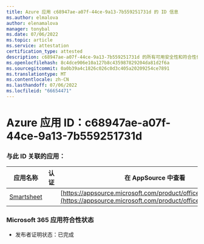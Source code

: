 ```yaml
---
title: Azure 应用 c68947ae-a07f-44ce-9a13-7b559251731d 的 ID 信息
ms.author: elmalova
author: elenamalova
manager: tonybal
ms.date: 07/06/2022
ms.topic: article
ms.service: attestation
certification_type: attested
description: c68947ae-a07f-44ce-9a13-7b559251731d 的所有可用安全性和符合性信息。
ms.openlocfilehash: 8c4dce906e10a127b8c435987829204da81d2f6a
ms.sourcegitcommit: 0a0b39a4c1826c026c0d3c405a20209254ce7891
ms.translationtype: MT
ms.contentlocale: zh-CN
ms.lasthandoff: 07/06/2022
ms.locfileid: "66654471"
---
```

# <a name="azure-app-id-c68947ae-a07f-44ce-9a13-7b559251731d"></a>Azure 应用 ID：c68947ae-a07f-44ce-9a13-7b559251731d


### <a name="apps-associated-with-this-id"></a>与此 ID 关联的应用：
| **应用名称** | **认证** | **在 AppSource 中查看** |
|--------------|---------------|-----------------------|
| [Smartsheet](../forward/WA104380975.md) |  | [https://appsource.microsoft.com/product/office/WA104380975](https://appsource.microsoft.com/product/office/WA104380975) |

### <a name="microsoft-365-app-compliance-status"></a>Microsoft 365 应用符合性状态
- 发布者证明状态：已完成
